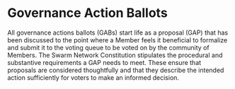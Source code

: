 # Governance Action Ballots

All governance actions ballots \(GABs\) start life as a proposal \(GAP\) that has been discussed to the point where a Member feels it beneficial to formalize and submit it to the voting queue to be voted on by the community of Members. The Swarm Network Constitution stipulates the procedural and substantive requirements a GAP needs to meet. These ensure that proposals are considered thoughtfully and that they describe the intended action sufficiently for voters to make an informed decision.

